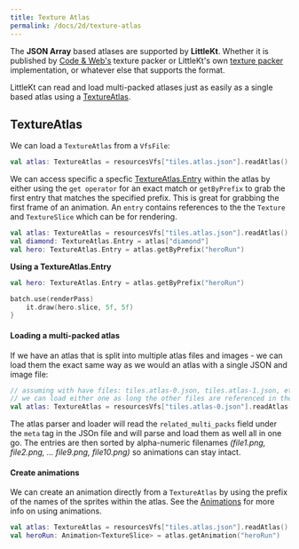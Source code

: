 ```yaml
---
title: Texture Atlas
permalink: /docs/2d/texture-atlas
---
```


The **JSON Array** based atlases are supported by **LittleKt**. Whether it is published by [Code & Web's](https://www.codeandweb.com/texturepacker) texture packer or LittleKt's own [texture packer](/docs/tools/texture-packer) implementation, or whatever else that supports the format.

LittleKt can read and load multi-packed atlases just as easily as a single based atlas using a [TextureAtlas](https://github.com/littlektframework/littlekt/blob/master/core/src/commonMain/kotlin/com/littlekt/graphics/TextureAtlas.kt).

## TextureAtlas

We can load a `TextureAtlas` from a `VfsFile`:

```kotlin
val atlas: TextureAtlas = resourcesVfs["tiles.atlas.json"].readAtlas()
```

We can access specific a specfic [TextureAtlas.Entry](https://github.com/littlektframework/littlekt/blob/1c8a9456ae18736a70ae24f69fcf0c51013fe6f3/core/src/commonMain/kotlin/com/littlekt/graphics/TextureAtlas.kt#L41) within the atlas by either using the `get operator` for an exact match or `getByPrefix` to grab the first entry that matches the specified prefix. This is great for grabbing the first frame of an animation. An `entry` contains references to the the `Texture` and `TextureSlice` which can be for rendering.

```kotlin
val atlas: TextureAtlas = resourcesVfs["tiles.atlas.json"].readAtlas()
val diamond: TextureAtlas.Entry = atlas["diamond"]
val hero: TextureAtlas.Entry = atlas.getByPrefix("heroRun")
```

**Using a TextureAtlas.Entry**

```kotlin
val hero: TextureAtlas.Entry = atlas.getByPrefix("heroRun")

batch.use(renderPass)
    it.draw(hero.slice, 5f, 5f)
}
```

#### Loading a multi-packed atlas

If we have an atlas that is split into multiple atlas files and images - we can load them the exact same way as we would an atlas with a single JSON and image file:

```kotlin
// assuming with have files: tiles.atlas-0.json, tiles.atlas-1.json, etc..
// we can load either one as long the other files are referenced in the file
val atlas: TextureAtlas = resourcesVfs["tiles.atlas-0.json"].readAtlas()
```

The atlas parser and loader will read the `related_multi_packs` field under the `meta` tag in the JSOn file and will parse and load them as well all in one go. The entries are then sorted by alpha-numeric filenames _(file1.png, file2.png, ... file9.png, file10.png)_ so animations can stay intact.

#### Create animations

We can create an animation directly from a `TextureAtlas` by using the prefix of the names of the sprites within the atlas. See the [Animations](/docs/2d/animations) for more info on using animations.

```kotlin
val atlas: TextureAtlas = resourcesVfs["tiles.atlas.json"].readAtlas()
val heroRun: Animation<TextureSlice> = atlas.getAnimation("heroRun")
```
